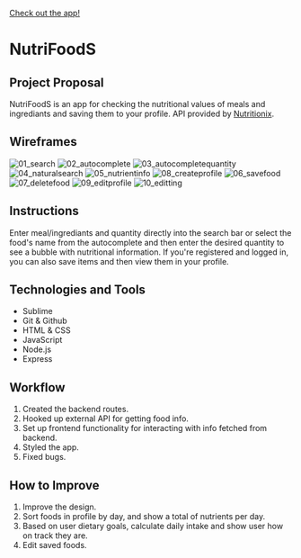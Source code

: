 [Check out the app!](https://nutrifoods.herokuapp.com/)
# NutriFoodS

## Project Proposal
NutriFoodS is an app for checking the nutritional values of meals and ingrediants and saving them to your profile. API provided by [Nutritionix](https://developer.nutritionix.com/).

## Wireframes
![01_search](https://user-images.githubusercontent.com/37132245/39436404-c0a681ac-4c52-11e8-8b2f-44503a3d92d1.png)
![02_autocomplete](https://user-images.githubusercontent.com/37132245/39436422-ccfb0a22-4c52-11e8-9c1c-339d348623da.png)
![03_autocompletequantity](https://user-images.githubusercontent.com/37132245/39436431-d0750374-4c52-11e8-9e08-dc6e236dbea4.png)
![04_naturalsearch](https://user-images.githubusercontent.com/37132245/39436447-d33d9792-4c52-11e8-821d-59222564769b.png)
![05_nutrientinfo](https://user-images.githubusercontent.com/37132245/39436450-d60dcf6e-4c52-11e8-8938-6be452493c05.png)
![08_createprofile](https://user-images.githubusercontent.com/37132245/39436461-de92ec32-4c52-11e8-9fcb-88cf9a506768.png)
![06_savefood](https://user-images.githubusercontent.com/37132245/39436453-d91f383c-4c52-11e8-8362-9585c651b8ab.png)
![07_deletefood](https://user-images.githubusercontent.com/37132245/39436458-db79a4b4-4c52-11e8-933d-97301da288c9.png)
![09_editprofile](https://user-images.githubusercontent.com/37132245/39436464-e0af8688-4c52-11e8-817d-42238ea10be5.png)
![10_editting](https://user-images.githubusercontent.com/37132245/39436466-e2e0e334-4c52-11e8-9851-35c0e7de955e.png)

## Instructions
Enter meal/ingrediants and quantity directly into the search bar or select the food's name from the autocomplete and then enter the desired quantity to see a bubble with nutritional information. If you're registered and logged in, you can also save items and then view them in your profile.

## Technologies and Tools
* Sublime
* Git & Github
* HTML & CSS
* JavaScript
* Node.js
* Express

## Workflow
1. Created the backend routes.
1. Hooked up external API for getting food info.
1. Set up frontend functionality for interacting with info fetched from backend.
1. Styled the app.
1. Fixed bugs.

## How to Improve
1. Improve the design.
1. Sort foods in profile by day, and show a total of nutrients per day.
1. Based on user dietary goals, calculate daily intake and show user how on track they are.
1. Edit saved foods.
